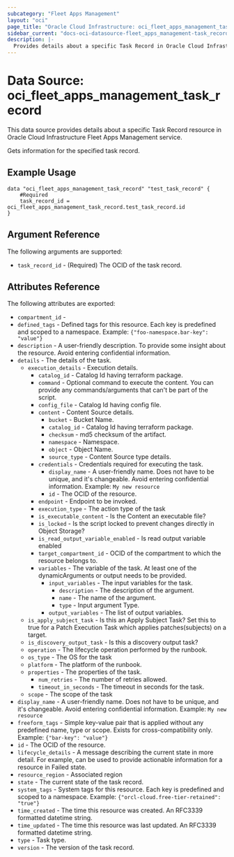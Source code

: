 ```yaml
---
subcategory: "Fleet Apps Management"
layout: "oci"
page_title: "Oracle Cloud Infrastructure: oci_fleet_apps_management_task_record"
sidebar_current: "docs-oci-datasource-fleet_apps_management-task_record"
description: |-
  Provides details about a specific Task Record in Oracle Cloud Infrastructure Fleet Apps Management service
---
```


# Data Source: oci_fleet_apps_management_task_record
This data source provides details about a specific Task Record resource in Oracle Cloud Infrastructure Fleet Apps Management service.

Gets information for the specified task record.

## Example Usage

```hcl
data "oci_fleet_apps_management_task_record" "test_task_record" {
	#Required
	task_record_id = oci_fleet_apps_management_task_record.test_task_record.id
}
```

## Argument Reference

The following arguments are supported:

* `task_record_id` - (Required) The OCID of the task record.


## Attributes Reference

The following attributes are exported:

* `compartment_id` - 
* `defined_tags` - Defined tags for this resource. Each key is predefined and scoped to a namespace. Example: `{"foo-namespace.bar-key": "value"}` 
* `description` - A user-friendly description. To provide some insight about the resource. Avoid entering confidential information. 
* `details` - The details of the task.
	* `execution_details` - Execution details.
		* `catalog_id` - Catalog Id having terraform package.
		* `command` - Optional command to execute the content. You can provide any commands/arguments that can't be part of the script. 
		* `config_file` - Catalog Id having config file.
		* `content` - Content Source details.
			* `bucket` - Bucket Name.
			* `catalog_id` - Catalog Id having terraform package.
			* `checksum` - md5 checksum of the artifact.
			* `namespace` - Namespace.
			* `object` - Object Name.
			* `source_type` - Content Source type details. 
		* `credentials` - Credentials required for executing the task. 
			* `display_name` - A user-friendly name. Does not have to be unique, and it's changeable. Avoid entering confidential information.  Example: `My new resource` 
			* `id` - The OCID of the resource.
		* `endpoint` - Endpoint to be invoked.
		* `execution_type` - The action type of the task
		* `is_executable_content` - Is the Content an executable file?
		* `is_locked` - Is the script locked to prevent changes directly in Object Storage?
		* `is_read_output_variable_enabled` - Is read output variable enabled
		* `target_compartment_id` - OCID of the compartment to which the resource belongs to.
		* `variables` - The variable of the task. At least one of the dynamicArguments or output needs to be provided. 
			* `input_variables` - The input variables for the task.
				* `description` - The description of the argument.
				* `name` - The name of the argument.
				* `type` - Input argument Type. 
			* `output_variables` - The list of output variables.
	* `is_apply_subject_task` - Is this an Apply Subject Task?  Set this to true for a Patch Execution Task which applies patches(subjects) on a target. 
	* `is_discovery_output_task` - Is this a discovery output task?
	* `operation` - The lifecycle operation performed by the runbook.
	* `os_type` - The OS for the task
	* `platform` - The platform of the runbook.
	* `properties` - The properties of the task.
		* `num_retries` - The number of retries allowed.
		* `timeout_in_seconds` - The timeout in seconds for the task.
	* `scope` - The scope of the task
* `display_name` - A user-friendly name. Does not have to be unique, and it's changeable. Avoid entering confidential information.  Example: `My new resource` 
* `freeform_tags` - Simple key-value pair that is applied without any predefined name, type or scope. Exists for cross-compatibility only. Example: `{"bar-key": "value"}` 
* `id` - The OCID of the resource.
* `lifecycle_details` - A message describing the current state in more detail. For example, can be used to provide actionable information for a resource in Failed state.
* `resource_region` - Associated region
* `state` - The current state of the task record.
* `system_tags` - System tags for this resource. Each key is predefined and scoped to a namespace. Example: `{"orcl-cloud.free-tier-retained": "true"}` 
* `time_created` - The time this resource was created. An RFC3339 formatted datetime string.
* `time_updated` - The time this resource was last updated. An RFC3339 formatted datetime string.
* `type` - Task type.
* `version` - The version of the task record.

